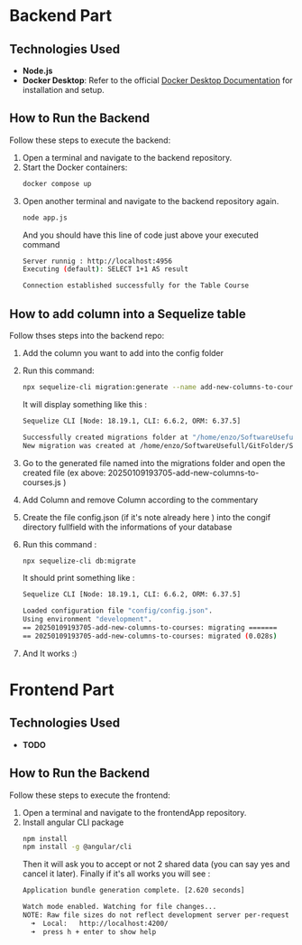 # Backend Part

## Technologies Used
- **Node.js**
- **Docker Desktop**: Refer to the official [Docker Desktop Documentation](https://docs.docker.com/desktop/) for installation and setup.

## How to Run the Backend
Follow these steps to execute the backend:

1. Open a terminal and navigate to the backend repository.
2. Start the Docker containers:
   ```bash
   docker compose up
3. Open another terminal and navigate to the backend repository again.
   ```bash
   node app.js
   ```
    And you should have this line of code just above your executed command 
    ```bash
    Server runnig : http://localhost:4956
    Executing (default): SELECT 1+1 AS result
    
    Connection established successfully for the Table Course 
    ```
## How to add column into a Sequelize table
Follow thses steps into the backend repo: 

1. Add the column you want to add into the config folder
2. Run this command:
   ```bash
   npx sequelize-cli migration:generate --name add-new-columns-to-courses
   ```
   It will display something like this :
   ```bash 
   Sequelize CLI [Node: 18.19.1, CLI: 6.6.2, ORM: 6.37.5]
   
   Successfully created migrations folder at "/home/enzo/SoftwareUsefull/GitFolder/SchoolManagorV0.5/backend/migrations".
   New migration was created at /home/enzo/SoftwareUsefull/GitFolder/SchoolManagorV0.5/backend/migrations/20250109193705-add-new-columns-to-courses.js .
   ```
3. Go to the generated file named into the migrations folder and open the created file (ex above: 20250109193705-add-new-columns-to-courses.js ) 

4. Add Column and remove Column according to the commentary

5. Create the file config.json (if it's note already here ) into the congif directory fullfield with the informations of your database

6. Run this command :
   ```bash
   npx sequelize-cli db:migrate
   ```
   It should print something like :
   ```bash
   Sequelize CLI [Node: 18.19.1, CLI: 6.6.2, ORM: 6.37.5]

   Loaded configuration file "config/config.json".
   Using environment "development".
   == 20250109193705-add-new-columns-to-courses: migrating =======
   == 20250109193705-add-new-columns-to-courses: migrated (0.028s)
   ```
7. And It works :)

# Frontend Part

## Technologies Used 
- **TODO**

## How to Run the Backend
Follow these steps to execute the frontend:

1. Open a terminal and navigate to the frontendApp repository.
2. Install angular CLI package
   ```bash
   npm install
   npm install -g @angular/cli
   ```
   Then it will ask you to accept or not 2 shared data (you can say yes and cancel it later). Finally if it's all works you will see :
   ```bash
   Application bundle generation complete. [2.620 seconds]

   Watch mode enabled. Watching for file changes...
   NOTE: Raw file sizes do not reflect development server per-request transformations.
     ➜  Local:   http://localhost:4200/
     ➜  press h + enter to show help
   ```
   



   

  
